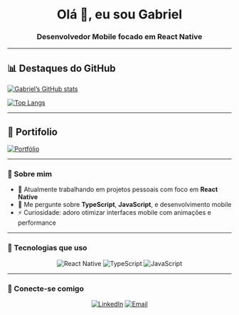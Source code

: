 <h1 align="center">Olá 👋, eu sou Gabriel</h1>
<h3 align="center">Desenvolvedor Mobile focado em React Native</h3>

---

## 📊 Destaques do GitHub

[![Gabriel’s GitHub stats](https://github-readme-stats.vercel.app/api?username=gabrielmelodev&show_icons=true&theme=radical)](https://github.com/anuraghazra/github-readme-stats)  

[![Top Langs](https://github-readme-stats.vercel.app/api/top-langs/?username=gabrielmelodev&layout=compact&theme=radical)](https://github.com/anuraghazra/github-readme-stats)

---
## 📄 Portifolio

[![Portfólio](https://img.shields.io/badge/Portf%C3%B3lio-000000?style=for-the-badge&logo=web&logoColor=white)](https://gabriel-mello-dev.github.io/Portfolio/)

---
### 🚀 Sobre mim

- 🔭 Atualmente trabalhando em projetos pessoais com foco em **React Native**  
- 💬 Me pergunte sobre **TypeScript**, **JavaScript**, e desenvolvimento mobile  
- ⚡ Curiosidade: adoro otimizar interfaces mobile com animações e performance

---

### 🧰 Tecnologias que uso

<div align="center">
  
![React Native](https://img.shields.io/badge/React_Native-20232A?style=for-the-badge&logo=react&logoColor=61DAFB)
![TypeScript](https://img.shields.io/badge/TypeScript-3178C6?style=for-the-badge&logo=typescript&logoColor=white)
![JavaScript](https://img.shields.io/badge/JavaScript-F7DF1E?style=for-the-badge&logo=javascript&logoColor=black)

</div>


---

### 🔗 Conecte-se comigo

<div align="center">


[![LinkedIn](https://img.shields.io/badge/LinkedIn-0A66C2?style=for-the-badge&logo=linkedin&logoColor=white)](https://www.linkedin.com/in/gabriel-de-oliveira-mello-3a1174308/)
[![Email](https://img.shields.io/badge/Gmail-D14836?style=for-the-badge&logo=gmail&logoColor=white)](mailto:gabrielmello8986@gmail.com)

</div>
